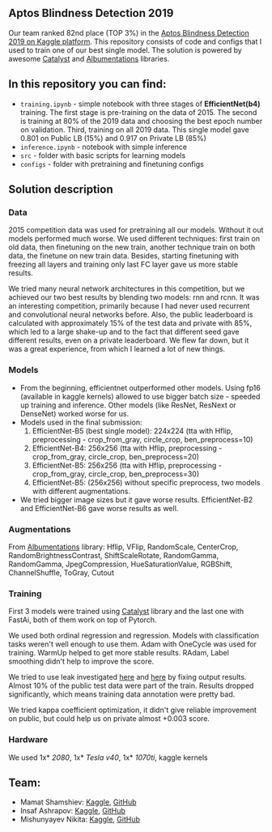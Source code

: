 ## Aptos Blindness Detection 2019

Our team ranked 82nd place (TOP 3%) in the [Aptos Blindness Detection 2019 on Kaggle platform](https://www.kaggle.com/c/aptos2019-blindness-detection/leaderboard). This repository consists of code and configs that I used to train one of our best single model. The solution is powered by awesome [Catalyst](https://github.com/catalyst-team/catalyst) and [Albumentations](https://github.com/albu/albumentations) libraries.

## In this repository you can find:
* `training.ipynb` - simple notebook with three stages of **EfficientNet(b4)** training. The first stage is pre-training on the data of 2015. The second is training at 80% of the 2019 data and choosing the best epoch number on validation. Third, training on all 2019 data. This single model gave 0.801 on Public LB (15%) and 0.917 on Private LB (85%)
* `inference.ipynb` - notebook with simple inference
* `src` - folder with basic scripts for learning models
* `configs` - folder with pretraining and finetuning configs

## Solution description

### Data
2015 competition data was used for pretraining all our models. Without it out models performed much worse. We used different techniques: first train on old data, then finetuning on the new train, another technique train on both data, the finetune on new train data. Besides, starting finetuning with freezing all layers and training only last FC layer gave us more stable results.

We tried many neural network architectures in this competition, but we achieved our two best results by blending two models: rnn and rcnn. It was an interesting competition, primarily because I had never used recurrent and convolutional neural networks before. Also, the public leaderboard is calculated with approximately 15% of the test data and private with 85%, which led to a large shake-up and to the fact that different seed gave different results, even on a private leaderboard. We flew far down, but it was a great experience, from which I learned a lot of new things.

### Models
- From the beginning, efficientnet outperformed other models. Using fp16 (available in kaggle kernels) allowed to use bigger batch size - speeded up training and inference. Other models (like ResNet, ResNext or DenseNet) worked worse for us.
- Models used in the final submission:
  1. EfficientNet-B5 (best single model): 224x224 (tta with Hflip, preprocessing - crop_from_gray, circle_crop, ben_preprocess=10)
  2. EfficientNet-B4: 256x256 (tta with Hflip, preprocessing - crop_from_gray, circle_crop, ben_preprocess=20)
  3. EfficientNet-B5: 256x256 (tta with Hflip, preprocessing - crop_from_gray, circle_crop, ben_preprocess=30)
  4. EfficientNet-B5: (256x256) without specific preprocess, two models with different augmentations.
- We tried bigger image sizes but it gave worse results. EfficientNet-B2 and EfficientNet-B6 gave worse results as well.

### Augmentations
From [Albumentations](https://github.com/albu/albumentations) library:
Hflip, VFlip,  RandomScale, CenterCrop,  RandomBrightnessContrast, ShiftScaleRotate, RandomGamma, RandomGamma, JpegCompression, HueSaturationValue, RGBShift, ChannelShuffle, ToGray, Cutout

### Training
First 3 models were trained using [Catalyst](https://github.com/catalyst-team/catalyst) library and the last one with FastAi, both of them work on top of Pytorch.

We used both ordinal regression and regression. Models with classification tasks weren't well enough to use them.
Adam with OneCycle was used for training. WarmUp helped to get more stable results. RAdam, Label smoothing didn't help to improve the score.

We tried to use leak investigated [here](https://www.kaggle.com/miklgr500/leakage-detection-about-8-test-dataset) and [here](https://www.kaggle.com/konradb/adversarial-validation-quick-fast-ai-approach) by fixing output results. Almost 10% of the public test data were part of the train. Results dropped significantly, which means training data annotation were pretty bad.

We tried kappa coefficient optimization, it didn't give reliable improvement on public, but could help us on private almost +0.003 score.

### Hardware
We used 1x* *2080*, 1x* *Tesla v40*, 1x* *1070ti*, kaggle kernels

## Team:
- Mamat Shamshiev: [Kaggle](https://www.kaggle.com/mamatml), [GitHub](https://github.com/MamatShamshiev)
- Insaf Ashrapov: [Kaggle](https://www.kaggle.com/insaff), [GitHub](https://github.com/Diyago)
- Mishunyayev Nikita: [Kaggle](https://www.kaggle.com/mnikita), [GitHub](https://github.com/Mishunyayev-Nikita)
